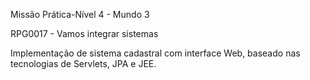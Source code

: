Missão Prática-Nível 4 - Mundo 3

RPG0017  - Vamos integrar sistemas

Implementação de sistema cadastral com interface Web,
baseado nas tecnologias de Servlets, JPA e JEE.
